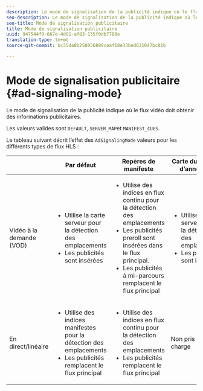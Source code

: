 ```yaml
---
description: Le mode de signalisation de la publicité indique où le flux vidéo doit obtenir des informations publicitaires.
seo-description: Le mode de signalisation de la publicité indique où le flux vidéo doit obtenir des informations publicitaires.
seo-title: Mode de signalisation publicitaire
title: Mode de signalisation publicitaire
uuid: 947544f9-667e-4d81-af83-155f0db7788e
translation-type: tm+mt
source-git-commit: bc35da8b258056809ceaf18e33bed631047bc81b

---
```



# Mode de signalisation publicitaire {#ad-signaling-mode}

Le mode de signalisation de la publicité indique où le flux vidéo doit obtenir des informations publicitaires.

Les valeurs valides sont `DEFAULT`, `SERVER_MAP`et `MANIFEST_CUES`.

Le tableau suivant décrit l’effet des `AdSignalingMode` valeurs pour les différents types de flux HLS :

<table frame="all" colsep="1" rowsep="1" id="table_AdSignalingMode"> 
 <thead> 
  <tr rowsep="1"> 
   <th colname="1" class="entry"> </th> 
   <th colname="2" class="entry"> <b>Par défaut </b></th> 
   <th colname="3" class="entry"><b> Repères de manifeste</b> </th> 
   <th colname="4" class="entry"> <b>Carte du serveur d’annonces </b></th> 
  </tr> 
 </thead>
 <tbody> 
  <tr rowsep="1"> 
   <td colname="1"> Vidéo à la demande (VOD) </td> 
   <td colname="2"> 
    <ul id="ul_E79DA79107364D0D8B46A1859CA75B5C"> 
     <li id="li_B259ED87743F463095071F58DC840E39"> Utilise la carte serveur pour la détection des emplacements </li> 
     <li id="li_8957E4151466467BA6C954E5010E34EA"> Les publicités sont insérées </li> 
    </ul> </td> 
   <td colname="3"> 
    <ul id="ul_D462C76717D94DE09915BDF6E9B3FB68"> 
     <li id="li_FB46108F4AD9457D99D2618ABEF7DBD1"> Utilise des indices en flux continu pour la détection des emplacements </li> 
     <li id="li_C3F7FBB98F524CEF97D17318C292E9EA"> Les publicités preroll sont insérées dans le flux principal. </li> 
     <li id="li_A56E1545F84840DFA6D065DA60E98C31"> Les publicités à mi-parcours remplacent le flux principal </li> 
    </ul> </td> 
   <td colname="4"> 
    <ul id="ul_F10192B1B6F745CBB0D4C1A6D52A57B4"> 
     <li id="li_2ADACF71FA5F4A08A00A3399F5593420"> Utilise la carte serveur pour la détection des emplacements </li> 
     <li id="li_1201085B9C554A4BBD471E7EB2E363AC"> Les publicités sont insérées </li> 
    </ul> </td> 
  </tr> 
  <tr rowsep="0"> 
   <td colname="1"> En direct/linéaire </td> 
   <td colname="2"> 
    <ul id="ul_82AAC9EE056F49E999F809536A96C2F8"> 
     <li id="li_73BAD2BAA95F4592808B77F8DA436237"> Utilise des indices manifestes pour la détection des emplacements </li> 
     <li id="li_A97B6F61078D4149A984B2412021E103"> Les publicités remplacent le flux principal </li> 
    </ul> </td> 
   <td colname="3"> 
    <ul id="ul_CAED2D4F46334D76AE025482881BF843"> 
     <li id="li_A8023845A037482DBFDEF7EF247FECFD"> Utilise des indices en flux continu pour la détection des emplacements </li> 
     <li id="li_62A3CDAD249344EB89043B2AE0F4D7FF"> Les publicités remplacent le flux principal </li> 
    </ul> </td> 
   <td colname="4"> Non pris en charge </td> 
  </tr> 
 </tbody> 
</table>